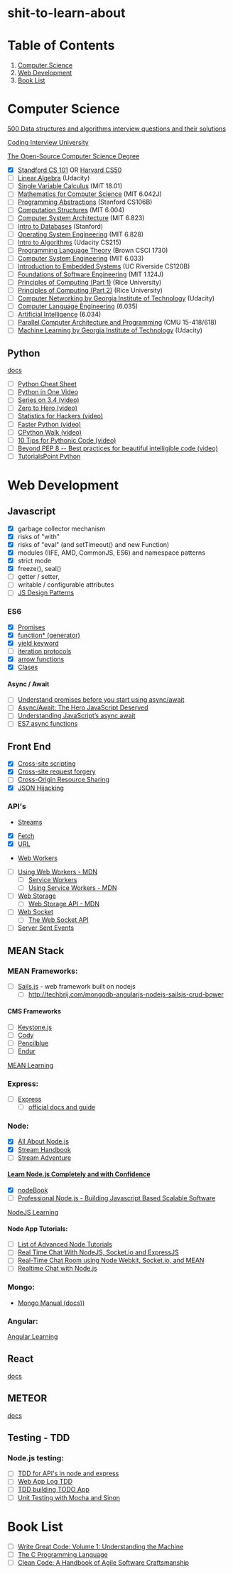 # shit-to-learn-about

# Table of Contents
1. [Computer Science](#Computer-Science)
2. [Web Development](#Web-Development)
3. [Book List](#book-list)

<a name="Computer-Science"></a>
# Computer Science

[500 Data structures and algorithms interview questions and their solutions](https://techiedelight.quora.com/500-Data-structures-and-algorithms-interview-questions-and-their-solutions)

[Coding Interview University](https://github.com/jwasham/coding-interview-university)

[The Open-Source Computer Science Degree](https://github.com/mvillaloboz/open-source-cs-degree)
 - [x] [Standford CS 101](https://lagunita.stanford.edu/dashboard) OR [Harvard CS50](https://www.edx.org/course/introduction-computer-science-harvardx-cs50x0)
 - [ ] [Linear Algebra](https://www.udacity.com/course/linear-algebra-refresher-course--ud953) (Udacity)
 - [ ] [Single Variable Calculus](https://ocw.mit.edu/courses/mathematics/18-01-single-variable-calculus-fall-2006/) (MIT 18.01)
 - [ ] [Mathematics for Computer Science](https://ocw.mit.edu/courses/electrical-engineering-and-computer-science/6-042j-mathematics-for-computer-science-fall-2010/) (MIT 6.042J)
 - [ ] [Programming Abstractions](https://itunes.apple.com/in/course/programming-abstractions/id495054099) (Stanford CS106B)
 - [ ] [Computation Structures](https://ocw.mit.edu/courses/electrical-engineering-and-computer-science/6-004-computation-structures-spring-2009/) (MIT 6.004)
 - [ ] [Computer System Architecture](https://ocw.mit.edu/courses/electrical-engineering-and-computer-science/6-823-computer-system-architecture-fall-2005/) (MIT 6.823) 
 - [ ] [Intro to Databases](https://lagunita.stanford.edu/courses/DB/2014/SelfPaced/about) (Stanford)
 - [ ] [Operating System Engineering](https://ocw.mit.edu/courses/electrical-engineering-and-computer-science/6-828-operating-system-engineering-fall-2012/) (MIT 6.828)
 - [ ] [Intro to Algorithms](https://www.udacity.com/course/intro-to-algorithms--cs215) (Udacity CS215)
 - [ ] [Programming Language Theory](https://cs.brown.edu/courses/cs173/2012/OnLine/) (Brown CSCI 1730)
 - [ ] [Computer System Engineering](https://ocw.mit.edu/courses/electrical-engineering-and-computer-science/6-033-computer-system-engineering-spring-2009/index.htm) (MIT 6.033)
 - [ ] [Introduction to Embedded Systems](http://cms.cs.ucr.edu/faculty/philip/open_source_courses/CS120B_labs.html) (UC Riverside CS120B)
 - [ ] [Foundations of Software Engineering](https://ocw.mit.edu/courses/civil-and-environmental-engineering/1-124j-foundations-of-software-engineering-fall-2000/) (MIT 1.124J)
 - [ ] [Principles of Computing (Part 1)](https://www.coursera.org/learn/principles-of-computing-1) (Rice University)
 - [ ] [Principles of Computing (Part 2)](https://www.coursera.org/learn/principles-of-computing-2) (Rice University)
 - [ ] [Computer Networking by Georgia Institute of Technology](https://www.udacity.com/course/computer-networking--ud436) (Udacity)
 - [ ] [Computer Language Engineering](https://ocw.mit.edu/courses/electrical-engineering-and-computer-science/6-035-computer-language-engineering-sma-5502-fall-2005/) (6.035)
 - [ ] [Artificial Intelligence](https://ocw.mit.edu/courses/electrical-engineering-and-computer-science/6-034-artificial-intelligence-fall-2010/index.htm) (6.034)
 - [ ] [Parallel Computer Architecture and Programming](http://15418.courses.cs.cmu.edu/spring2015/) (CMU 15-418/618)
 - [ ] [Machine Learning by Georgia Institute of Technology](https://www.udacity.com/course/machine-learning--ud262) (Udacity)

## Python
 [docs](https://docs.python.org/3/tutorial/index.html)
 - [ ] [Python Cheat Sheet](https://github.com/jwasham/google-interview-university/blob/master/extras/cheat%20sheets/python-cheat-sheet-v1.pdf)
 - [ ] [Python in One Video](https://www.youtube.com/watch?v=N4mEzFDjqtA)
 - [ ] [Series on 3.4 (video)](https://www.youtube.com/playlist?list=PL6gx4Cwl9DGAcbMi1sH6oAMk4JHw91mC_)
 - [ ] [Zero to Hero (video)](https://www.youtube.com/watch?v=TV9tSHFAFjg)
 - [ ] [Statistics for Hackers (video)](https://www.youtube.com/watch?v=Iq9DzN6mvYA)
 - [ ] [Faster Python (video)](https://www.youtube.com/watch?v=JDSGVvMwNM8)
 - [ ] [CPython Walk (video)](https://www.youtube.com/watch?v=LhadeL7_EIU&list=PLzV58Zm8FuBL6OAv1Yu6AwXZrnsFbbR0S&index=6)
 - [ ] [10 Tips for Pythonic Code (video)](https://www.youtube.com/watch?v=_O23jIXsshs)
 - [ ] [Beyond PEP 8 -- Best practices for beautiful intelligible code (video)](https://www.youtube.com/watch?v=wf-BqAjZb8M)
 - [ ] [TutorialsPoint Python](https://www.tutorialspoint.com/python/index.htm)

<a name="Web-Development"></a>
# Web Development

## Javascript

 - [x] garbage collector mechanism
 - [x] risks of "with"
 - [x] risks of "eval" (and setTimeout() and new Function)
 - [x] modules (IIFE, AMD, CommonJS, ES6) and namespace patterns
 - [x] strict mode
 - [x] freeze(), seal()
 - [ ] getter / setter,
 - [ ] writable / configurable attributes
 - [ ] [JS Design Patterns](https://addyosmani.com/resources/essentialjsdesignpatterns/book/)
 
### ES6

 - [x] [Promises](https://developer.mozilla.org/en/docs/Web/JavaScript/Reference/Global_Objects/Promise)
 - [x] [function* (generator)](https://developer.mozilla.org/en-US/docs/Web/JavaScript/Reference/Statements/function*)
 - [x] [yield keyword](https://developer.mozilla.org/en-US/docs/Web/JavaScript/Reference/Operators/yield)
 - [ ] [iteration protocols](https://developer.mozilla.org/en-US/docs/Web/JavaScript/Reference/Iteration_protocols)
 - [x] [arrow functions](https://developer.mozilla.org/en/docs/Web/JavaScript/Reference/Functions/Arrow_functions)
 - [x] [Clases](https://developer.mozilla.org/en/docs/Web/JavaScript/Reference/Classes)

#### Async / Await

 - [ ] [Understand promises before you start using async/await](https://medium.com/@bluepnume/learn-about-promises-before-you-start-using-async-await-eb148164a9c8#.avoea39ni)
 - [ ] [Async/Await: The Hero JavaScript Deserved](https://www.twilio.com/blog/2015/10/asyncawait-the-hero-javascript-deserved.html)
 - [ ] [Understanding JavaScript’s async await](https://ponyfoo.com/articles/understanding-javascript-async-await)
 - [ ] [ES7 async functions](https://jakearchibald.com/2014/es7-async-functions/)

## Front End

 - [x] [Cross-site scripting](https://en.wikipedia.org/wiki/Cross-site_scripting)
 - [x] [Cross-site request forgery](https://en.wikipedia.org/wiki/Cross-site_request_forgery)
 - [ ] [Cross-Origin Resource Sharing](https://www.w3.org/TR/cors/)
 - [x] [JSON Hijacking](http://haacked.com/archive/2009/06/25/json-hijacking.aspx/)

### API's

 - [Streams](https://streams.spec.whatwg.org/#rs-class)
 - [x] [Fetch](https://fetch.spec.whatwg.org/)
 - [x] [URL](https://url.spec.whatwg.org/)
 - [Web Workers](https://www.w3.org/TR/workers/)
 - [ ] [Using Web Workers - MDN](https://developer.mozilla.org/en-US/docs/Web/API/Web_Workers_API/Using_web_workers)
   - [ ] [Service Workers](https://www.w3.org/TR/service-workers/)
   - [ ] [Using Service Workers - MDN](https://developer.mozilla.org/en-US/docs/Web/API/Service_Worker_API)
 - [ ] [Web Storage](https://www.w3.org/TR/webstorage/)
   - [ ] [Web Storage API - MDN](https://developer.mozilla.org/en-US/docs/Web/API/Web_Storage_API)
 - [ ] [Web Socket](https://www.w3.org/TR/websockets/)
   - [ ] [The Web Socket API](https://developer.mozilla.org/en-US/docs/Web/API/WebSockets_API)
 - [ ] [Server Sent Events](https://www.w3.org/TR/eventsource/)

## MEAN Stack

### MEAN Frameworks:
- [ ] [Sails.js](http://sailsjs.org/) - web framework built on nodejs
  - [ ] http://techbrij.com/mongodb-angularjs-nodejs-sailsjs-crud-bower

#### CMS Frameworks
- [ ] [Keystone.js](http://keystonejs.com/)
- [ ] [Cody](http://www.cody-cms.org/en/)
- [ ] [Pencilblue](https://pencilblue.org/)
- [ ] [Endur](http://www.endurojs.com/)

[MEAN Learning](https://github.com/ericdouglas/MEAN-Learning)

### Express:
- [ ] [Express](http://stackoverflow.com/questions/8144214/learning-express-for-node-js)
  - [ ] [official docs and guide](http://expressjs.com/)

### Node:
- [x] [All About Node.js](http://stackoverflow.com/questions/2353818/how-do-i-get-started-with-node-js)
- [x] [Stream Handbook](https://github.com/substack/stream-handbook#introduction)
- [ ] [Stream Adventure](https://github.com/substack/stream-adventure)

 #### [Learn Node.js Completely and with Confidence](http://javascriptissexy.com/learn-node-js-completely-and-with-confidence/)
- [x] [nodeBook](http://www.nodebeginner.org/)
- [ ] [Professional Node.js - Building Javascript Based Scalable Software](http://htchttp.s3.amazonaws.com/books/professional_node.js.pdf)

[NodeJS Learning](https://github.com/sergtitov/NodeJS-Learning)

#### Node App Tutorials:

 - [ ] [List of Advanced Node Tutorials](http://noeticforce.com/best-nodejs-tutorial-with-examples)
 - [ ] [Real Time Chat With NodeJS, Socket.io and ExpressJS](http://code.tutsplus.com/tutorials/real-time-chat-with-nodejs-socketio-and-expressjs--net-31708)
 - [ ] [Real-Time Chat Room using Node Webkit, Socket.io, and MEAN](https://scotch.io/tutorials/a-realtime-room-chat-app-using-node-webkit-socket-io-and-mean)
 - [ ] [Realtime Chat with Node.js](http://tutorialzine.com/2014/03/nodejs-private-webchat/)

### Mongo:
- [Mongo Manual (docs))](https://docs.mongodb.com/manual/)

### Angular: 

[Angular Learning](https://github.com/jmcunningham/AngularJS-Learning)

## React
[docs](https://facebook.github.io/react/)

## METEOR
[docs](https://www.meteor.com/)

## Testing - TDD

### Node.js testing:
- [ ] [TDD for API's in node and express](http://developers.redhat.com/blog/2016/03/15/test-driven-development-for-building-apis-in-node-js-and-express/)
- [ ] [Web App Log TDD](http://webapplog.com/tdd/)
- [ ] [TDD building TODO App](https://semaphoreci.com/community/tutorials/a-tdd-approach-to-building-a-todo-api-using-node-js-and-mongodb)
- [ ] [Unit Testing with Mocha and Sinon](https://www.codementor.io/nodejs/tutorial/unit-testing-nodejs-tdd-mocha-sinon)

<a name="book-list"></a>
# Book List

 - [ ] [Write Great Code: Volume 1: Understanding the Machine](https://www.amazon.com/gp/product/1593270038/ref=as_li_qf_sp_asin_il_tl?ie=UTF8&tag=theongoautoof-20&camp=1789&creative=9325&linkCode=as2&creativeASIN=1593270038&linkId=f9d0e5b4afe3f0fdc92e3a3944233b68)
 - [ ] [The C Programming Language](https://www.amazon.com/gp/product/0131103628/ref=as_li_qf_sp_asin_il_tl?ie=UTF8&tag=theongoautoof-20&camp=1789&creative=9325&linkCode=as2&creativeASIN=0131103628&linkId=c2fd88565e21f32ac93796dfb3fd7589)
 - [ ] [Clean Code: A Handbook of Agile Software Craftsmanship](https://www.amazon.com/gp/product/0132350882/ref=as_li_qf_sp_asin_il_tl?ie=UTF8&tag=theongoautoof-20&camp=1789&creative=9325&linkCode=as2&creativeASIN=0132350882&linkId=f65727f7f0b319dd8d18b980685e8f50)
